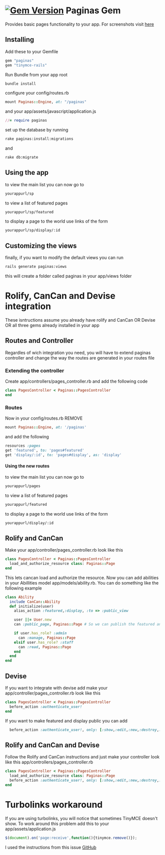 [![Gem Version](https://badge.fury.io/rb/paginas.svg)](http://badge.fury.io/rb/paginas)
Paginas Gem
================

Provides basic pages functionality to your app. For screenshots visit [here](http://www.carlos-roque.com/paginas-gem/)

Installing
-----------
Add these to your Gemfile
```ruby
gem "paginas"
gem "tinymce-rails"
```
Run Bundle from your app root
```bash
bundle install
```
configure your config/routes.rb
```ruby
mount Paginas::Engine, at: "/paginas"
```
and your app/assets/javascript/application.js
```ruby
//= require paginas
```
set up the database by running
```bash
rake paginas:install:migrations
```
and
```bash
rake db:migrate
```
Using the app
--------------
to view the main list you can now go to
```bash
yourappurl/sp
```

to view a list of featured pages
```bash
yourappurl/sp/featured
```
to display a page to the world use links of the form
```bash
yourappurl/sp/display/:id
```

Customizing the views
----------------------
finally, if you want to modify the default views you can run
```bash
rails generate paginas:views
```
this will create a folder called paginas in your app/views folder

Rolify, CanCan and Devise integration
================================
These isntructions assume you already have rolify and CanCan OR Devise OR all three gems already installed in your app

Routes and Controller
---------------------
Regardles of wich integration you need, you will have to extend paginas controller and change the way the routes are generated in your routes file

### Extending the controller
Create app/controllers/pages_controller.rb and add the following code
```ruby
class PagesController < Paginas::PagesController
end
```
### Routes
Now in your config/routes.rb REMOVE
```ruby
mount Paginas::Engine, at: '/paginas'
```
and add the following
```ruby
resources :pages
get 'featured', to: 'pages#featured'
get 'display/:id', to: 'pages#display', as: 'display'
```
#### Using the new routes
to view the main list you can now go to
```bash
yourappurl/pages
```

to view a list of featured pages
```bash
yourappurl/featured
```
to display a page to the world use links of the form
```bash
yourappurl/display/:id
```

Rolify and CanCan
------------------
Make your app/controller/pages_controller.rb look like this
```ruby
class PagesController < Paginas::PagesController
  load_and_authorize_resource class: Paginas::Page
end
```
This lets cancan load and authorize the resource. Now you can add abilities in your Abillities model app/models/ability.rb. You can do something like the following example

```ruby
class Ability
  include CanCan::Ability
  def initialize(user)
    alias_action :featured,:display, :to => :public_view

    user ||= User.new
    can :public_page, Paginas::Page # So we can publish the featured and display actions to the public

    if user.has_role? :admin
      can :manage, Paginas::Page
    elsif user.has_role? :staff
      can :read, Paginas::Page
    end
  end
end
```
Devise
--------
If you want to integrate with devise add make your app/controller/pages_controller.rb look like this
```ruby
class PagesController < Paginas::PagesController
  before_action :authenticate_user!
end
```
If you want to make featured and display public you can add
```ruby
  before_action :authenticate_user!, only: [:show,:edit,:new,:destroy,:update,:create]
```

Rolify and CanCan and Devise
----------------------------
Follow the Rolify and CanCan instructions and just make your controller look like this
app/controllers/pages_controller.rb
```ruby
class PagesController < Paginas::PagesController
  load_and_authorize_resource class: Paginas::Page
  before_action :authenticate_user!, only: [:show,:edit,:new,:destroy,:update,:create]
end
```
Turbolinks workaround
======================
If you are using turbolinks, you will notice that sometimes TinyMCE doesn't show. To work around this problem add this to your app/assets/application.js
```js
$(document).on('page:receive',function(){tinymce.remove()});
```
I used the instructions from this issue [GitHub](https://github.com/spohlenz/tinymce-rails/issues/145#issuecomment-49307568)
